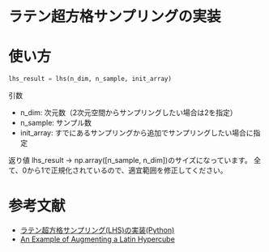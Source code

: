 # ラテン超方格サンプリングの実装

# 使い方
```python
lhs_result = lhs(n_dim, n_sample, init_array)
```

引数
- n_dim: 次元数（2次元空間からサンプリングしたい場合は2を指定）
- n_sample: サンプル数
- init_array: すでにあるサンプリングから追加でサンプリングしたい場合に指定

返り値
lhs_result -> np.array([n_sample, n_dim])のサイズになっています。
全て、0から1で正規化されているので、適宜範囲を修正してください。

# 参考文献
- [ラテン超方格サンプリング(LHS)の実装(Python)](https://qiita.com/Zoo1234/items/634f567983a7240353a0)
- [An Example of Augmenting a Latin Hypercube](https://cran.r-project.org/web/packages/lhs/vignettes/augment_lhs.html)
